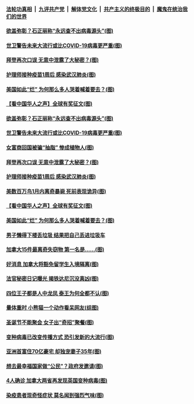 ####  [法轮功真相](../../../../basic/blob/master/README.md?t=12310602) &nbsp;|&nbsp; [九评共产党](../../../../9ping.md/blob/master/README.md?t=12310602) &nbsp;|&nbsp; [解体党文化](../../../../jtdwh.md/blob/master/README.md?t=12310602)  &nbsp;|&nbsp; [共产主义的终极目的](../../../../gczydzjmd.md/blob/master/README.md?t=12310602) &nbsp;|&nbsp; [魔鬼在统治我们的世界](../../../../mgztzwmdsj.md/blob/master/README.md?t=12310602) 

#### [欲盖弥彰？石正丽称“永远查不出病毒源头”(图)](../pages/p3/957580.md?t=12310602) 

#### [世卫警告未来大流行或比COVID-19病毒更严重(图)](../pages/p3/957572.md?t=12310602) 

#### [拜登再次口误 无意中泄露了大秘密？(图)](../pages/p3/957567.md?t=12310602) 

#### [护理师接种疫苗1周后 感染武汉肺炎(图)](../pages/p3/957554.md?t=12310602) 

#### [美国如此“烂” 为何那么多人哭着喊着要去？(图)](../pages/p3/957495.md?t=12310602) 

#### [【看中国华人之声】全球有奖征文(图)](../pages/p3/953963.md?t=12310602) 

#### [欲盖弥彰？石正丽称“永远查不出病毒源头”(图)](../pages/p3/957580.md?t=12310602) 

#### [世卫警告未来大流行或比COVID-19病毒更严重(图)](../pages/p3/957572.md?t=12310602) 

#### [女富商回国被骗“抽脂” 惨成植物人(图)](../pages/p3/957570.md?t=12310602) 

#### [拜登再次口误 无意中泄露了大秘密？(图)](../pages/p3/957567.md?t=12310602) 

#### [护理师接种疫苗1周后 感染武汉肺炎(图)](../pages/p3/957554.md?t=12310602) 

#### [美数百万鸟1月内离奇暴毙 死前表现诡异(图)](../pages/p3/957550.md?t=12310602) 

#### [【看中国华人之声】全球有奖征文(图)](../pages/p3/953963.md?t=12310602) 

#### [美国如此“烂” 为何那么多人哭着喊着要去？(图)](../pages/p3/957495.md?t=12310602) 

#### [男子懒得下楼丢垃圾 结果把自己丢进垃圾车](../pages/p3/957492.md?t=12310602) 

#### [加拿大15件最离奇失窃物 第一名是……(图)](../pages/p3/957484.md?t=12310602) 

#### [好消息 加拿大将豁免留学生入境隔离(图)](../pages/p3/957431.md?t=12310602) 

#### [法官秘密日记曝光 揭铁达尼沉没真凶(图)](../pages/p3/957420.md?t=12310602) 

#### [四位王子都是人中龙凤 泰王为何全都不认(图)](../pages/p3/957417.md?t=12310602) 

#### [量体重时 小熊猫一个动作看呆网友(组图)](../pages/p3/957337.md?t=12310602) 

#### [圣诞节不能聚会 女子出“奇招”聚餐(图)](../pages/p3/957346.md?t=12310602) 

#### [变种病毒已改变传播方式 恐引发新的大流行(图)](../pages/p3/957338.md?t=12310602) 

#### [亚洲首富住70亿豪宅 却独宠妻子35年(图)](../pages/p3/957336.md?t=12310602) 

#### [想去最幸福国家做“公民”？政府发邀请(图)](../pages/p3/957334.md?t=12310602) 

#### [4人确诊 加拿大两省再发现英国变种病毒(图)](../pages/p3/957326.md?t=12310602) 

#### [染疫患者现奇怪症状 莫名闻到强烈气味(图)](../pages/p3/957318.md?t=12310602) 

